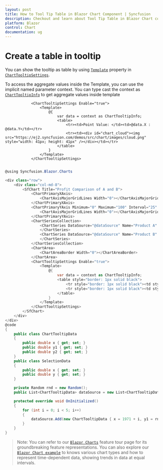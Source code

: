 ```yaml
---
layout: post
title: How to Tool Tip Table in Blazor Chart Component | Syncfusion
description: Checkout and learn about Tool Tip Table in Blazor Chart component of Syncfusion, and more details.
platform: Blazor
control: Chart
documentation: ug
---
```


<!-- markdownlint-disable MD036 -->

# Create a table in tooltip

You can show the tooltip as table by using [`Template`](https://help.syncfusion.com/cr/blazor/Syncfusion.Blazor.Charts.ChartTooltipSettings.html#Syncfusion_Blazor_Charts_ChartTooltipSettings_Template) property in [`ChartTooltipSettings`](https://help.syncfusion.com/cr/blazor/Syncfusion.Blazor.Charts.ChartTooltipSettings.html).

To access the aggregate values inside the Template, you can use the implicit named parameter context. You can type cast the context as [`ChartTooltipInfo`](https://help.syncfusion.com/cr/blazor/Syncfusion.Blazor.Charts.ChartTooltipInfo.html) to get aggregate values inside template

```razor
            <ChartTooltipSettings Enable="true">
                <Template>
                    @{
                        var data = context as ChartTooltipInfo;
                        <table>
                            <tr><td>Point Value: </td><td>@data.X : @data.Y</td></tr>
                            <tr><td><div id="chart_cloud"><img src="https://ej2.syncfusion.com/demos/src/chart/images/cloud.png" style="width: 41px; height: 41px" /></div></td></tr>
                        </table>
                    }
                </Template>
            </ChartTooltipSettings>

```

```csharp

@using Syncfusion.Blazor.Charts

<div class="row">
    <div class="col-md-8">
        <SfChart Title="Profit Comparison of A and B">
            <ChartPrimaryXAxis>
                <ChartAxisMajorGridLines Width="0"></ChartAxisMajorGridLines>
            </ChartPrimaryXAxis>
            <ChartPrimaryYAxis Minimum="0" Maximum="100" Interval="25" Title="Sales">
                <ChartAxisMajorGridLines Width="0"></ChartAxisMajorGridLines>
            </ChartPrimaryYAxis>
            <ChartSeriesCollection>
                <ChartSeries DataSource="@dataSource" Name="Product A" XName="x" Opacity="1" YName="y1" Type="ChartSeriesType.Column">
                </ChartSeries>
                <ChartSeries DataSource="@dataSource" Name="Product B" XName="x" Opacity="1" YName="y2" Type="ChartSeriesType.Column">
                </ChartSeries>
            </ChartSeriesCollection>
            <ChartArea>
                <ChartAreaBorder Width="0"></ChartAreaBorder>
            </ChartArea>
            <ChartTooltipSettings Enable="true">
                <Template>
                    @{
                        var data = context as ChartTooltipInfo;
                        <table style="border: 1px solid black">
                            <tr style="border: 1px solid black"><td style="border: 1px solid black">Point Value: </td><td style="border: 1px solid black">@data.X : @data.Y</td></tr>
                            <tr style="border: 1px solid black"><td style="border: 1px solid black"><div id="chart_cloud"><img src="https://ej2.syncfusion.com/demos/src/chart/images/cloud.png" style="width: 41px; height: 41px" /></div></td></tr>
                        </table>
                    }
                </Template>
            </ChartTooltipSettings>
        </SfChart>
    </div>
</div>
@code
{
    public class ChartTooltipData
    {
        public double x { get; set; }
        public double y1 { get; set; }
        public double y2 { get; set; }
    }
    public class SelectionData
    {
        public double x { get; set; }
        public double y { get; set; }
    }

    private Random rnd = new Random();
    public List<ChartTooltipData> dataSource = new List<ChartTooltipData>();

    protected override void OnInitialized()
    {
        for (int i = 0; i < 5; i++)
        {
            dataSource.Add(new ChartTooltipData { x = 1971 + i, y1 = rnd.Next(10, 100), y2 = rnd.Next(10, 100) });
        }
    }
}

```

> Note: You can refer to our [`Blazor Charts`](https://www.syncfusion.com/blazor-components/blazor-charts) feature tour page for its groundbreaking feature representations. You can also explore our [`Blazor Chart example`](https://blazor.syncfusion.com/demos/chart/line?theme=bootstrap4) to knows various chart types and how to represent time-dependent data, showing trends in data at equal intervals.